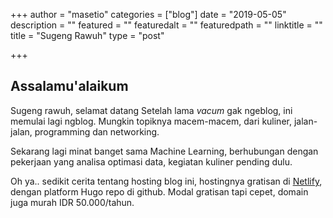 +++
author = "masetio"
categories = ["blog"]
date = "2019-05-05"
description = ""
featured = ""
featuredalt = ""
featuredpath = ""
linktitle = ""
title = "Sugeng Rawuh"
type = "post"

+++
## Assalamu'alaikum
Sugeng rawuh, selamat datang
Setelah lama *vacum* gak ngeblog, ini memulai lagi ngblog.
Mungkin topiknya macem-macem, dari kuliner, jalan-jalan, programming dan networking.

Sekarang lagi minat banget sama Machine Learning, berhubungan dengan pekerjaan yang analisa optimasi data, kegiatan kuliner pending dulu.

Oh ya.. sedikit cerita tentang hosting blog ini, hostingnya gratisan di [Netlify](https://netlify.com), dengan platform Hugo repo di github. Modal gratisan tapi cepet, domain juga murah IDR 50.000/tahun.
